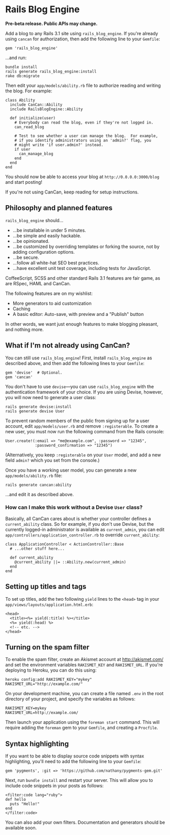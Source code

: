 # Rails Blog Engine

**Pre-beta release.  Public APIs may change.**

Add a blog to any Rails 3.1 site using `rails_blog_engine`.  If you're
already using `cancan` for authorization, then add the following line to
your `Gemfile`:

    gem 'rails_blog_engine'

...and run:

    bundle install
    rails generate rails_blog_engine:install
    rake db:migrate

Then edit your `app/models/ability.rb` file to authorize reading and
writing the blog.  For example:

    class Ability
      include CanCan::Ability
      include RailsBlogEngine::Ability
      
      def initialize(user)
        # Everybody can read the blog, even if they're not logged in.
        can_read_blog
        
        # Test to see whether a user can manage the blog.  For example,
        # if you identify administrators using an 'admin?' flag, you
        # might write 'if user.admin?' instead.
        if user
          can_manage_blog
        end
      end
    end

You should now be able to access your blog at `http://0.0.0.0:3000/blog`
and start posting!

If you're not using CanCan, keep reading for setup instructions.

## Philosophy and planned features

`rails_blog_engine` should...

* ...be installable in under 5 minutes.
* ...be simple and easily hackable.
* ...be opinionated.
* ...be customized by overriding templates or forking the source, not by
  adding configuration options.
* ...be secure.
* ...follow all white-hat SEO best practices.
* ...have excellent unit test coverage, including tests for JavaScript.

CoffeeScript, SCSS and other standard Rails 3.1 features are fair game, as
are RSpec, HAML and CanCan.

The following features are on my wishlist:

* More generators to aid customization
* Caching
* A basic editor: Auto-save, with preview and a "Publish" button

In other words, we want just enough features to make blogging pleasant, and
nothing more.

## What if I'm not already using CanCan?

You can still use `rails_blog_engine`!  First, install `rails_blog_engine`
as described above, and then add the following lines to your `Gemfile`:

    gem 'devise'  # Optional.
    gem 'cancan'

You don't have to use `devise`—you can use `rails_blog_engine` with the
authentication framework of your choice.  If you are using Devise, however,
you will now need to generate a user class:

    rails generate devise:install
    rails generate devise User

To prevent random members of the public from signing up for a user account,
edit `app/models/user.rb` and remove `:registerable`.  To create a new user,
you must now run the following command from the Rails console:

    User.create!(:email => "me@example.com", :password => "12345",
                 :password_confirmation => "12345")

(Alternatively, you keep `:registerable` on your `User` model, and add a
new field `admin?` which you set from the console.)

Once you have a working user model, you can generate a new
`app/models/ability.rb` file:

    rails generate cancan:ability

...and edit it as described above.

### How can I make this work without a Devise `User` class?

Basically, all CanCan cares about is whether your controller defines a
`current_ability` class.  So for example, if you don't use Devise, but the
currently logged-in administrator is available as `current_admin`, you can
edit `app/controllers/application_controller.rb` to override
`current_ability`:

    class ApplicationController < ActionController::Base
      # ...other stuff here...
      
      def current_ability
        @current_ability ||= ::Ability.new(current_admin)
      end
    end

## Setting up titles and <head> tags

To set up titles, add the two following `yield` lines to the `<head>` tag
in your `app/views/layouts/application.html.erb`:

    <head>
      <title><%= yield(:title) %></title>
      <%= yield(:head) %>
      <!-- etc. -->
    </head>

## Turning on the spam filter

To enable the spam filter, create an Akismet account at http://akismet.com/
and set the environment variables `RAKISMET_KEY` and `RAKISMET_URL`.  If
you're deploying to Heroku, you can do this using:

    heroku config:add RAKISMET_KEY="mykey" RAKISMET_URL="http://example.com/"

On your development machine, you can create a file named `.env` in the root
directory of your project, and specify the variables as follows:

    RAKISMET_KEY=mykey
    RAKISMET_URL=http://example.com/

Then launch your application using the `foreman start` command.  This will
require adding the `foreman` gem to your `Gemfile`, and creating a
`Procfile`.

## Syntax highlighting

If you want to be able to display source code snippets with syntax
highlighting, you'll need to add the following line to your `Gemfile`:

    gem 'pygments', :git => 'https://github.com/nathany/pygments-gem.git'

Next, run `bundle install` and restart your server.  This will allow
you to include code snippets in your posts as follows:

    <filter:code lang="ruby">
    def hello
      puts "Hello!"
    end
    </filter:code>

You can also add your own filters.  Documentation and generators should be
available soon.

 
